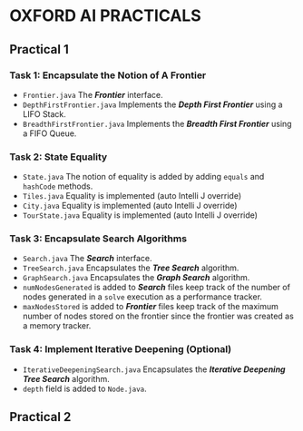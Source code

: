 # OXFORD AI PRACTICALS

## Practical 1

### Task 1: Encapsulate the Notion of A Frontier

- ```Frontier.java``` The ***Frontier*** interface.
- ```DepthFirstFrontier.java``` Implements the ***Depth First Frontier*** using a LIFO Stack.
- ```BreadthFirstFrontier.java``` Implements the ***Breadth First Frontier*** using a FIFO Queue.

### Task 2: State Equality 

- ```State.java``` The notion of equality is added by adding ```equals``` and ```hashCode``` methods.
- ```Tiles.java``` Equality is implemented (auto Intelli J override) 
- ```City.java``` Equality is implemented (auto Intelli J override)
- ```TourState.java``` Equality is implemented (auto Intelli J override)

### Task 3: Encapsulate Search Algorithms

- ```Search.java``` The ***Search*** interface.
- ```TreeSearch.java``` Encapsulates the ***Tree Search*** algorithm.
- ```GraphSearch.java``` Encapsulates the ***Graph Search*** algorithm.
- ```numNodesGenerated``` is added to ***Search*** files keep track of the number of nodes generated in a 
  ```solve``` execution as a performance tracker.
- ```maxNodesStored``` is added to ***Frontier*** files keep track of the maximum number of nodes stored on the 
  frontier since the frontier was created as a memory tracker.

### Task 4: Implement Iterative Deepening (Optional)

- ```IterativeDeepeningSearch.java``` Encapsulates the ***Iterative Deepening Tree Search*** algorithm.
- ```depth``` field is added to ```Node.java```.


## Practical 2
